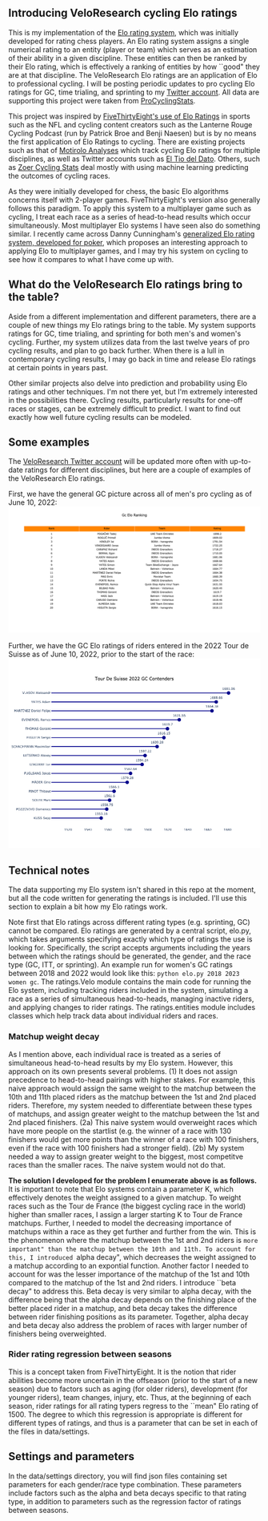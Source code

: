 ## Introducing VeloResearch cycling Elo ratings
This is my implementation of the [Elo rating system](https://en.wikipedia.org/wiki/Elo_rating_system), which was initially developed for rating chess players. An Elo rating system assigns a single numerical rating to an entity (player or team) which serves as an estimation of their ability in a given discipline. These entities can then be ranked by their Elo rating, which is effectively a ranking of entities by how ``good" they are at  that discipline. The VeloResearch Elo ratings are an application of Elo to professional cycling. I will be posting periodic updates to pro cycling Elo ratings for GC, time trialing, and sprinting to my [Twitter account](https://twitter.com/veloresearch). All data are supporting this project were taken from [ProCyclingStats](procyclingstats.com).

This project was inspired by [FiveThirtyEight's use of Elo Ratings](https://fivethirtyeight.com/features/how-we-calculate-nba-elo-ratings/) in sports such as the NFL and cycling content creators such as the Lanterne Rouge Cycling Podcast (run by Patrick Broe and Benji Naesen) but is by no means the first application of Elo Ratings to cycling. There are existing projects such as that of [Motirolo Analyses](https://mortirolo.netlify.app/) which track cycling Elo ratings for multiple disciplines, as well as Twitter accounts such as [El Tio del Dato](https://twitter.com/eltiodeldato?ref_src=twsrc%5Egoogle%7Ctwcamp%5Eserp%7Ctwgr%5Eauthor). Others, such as [Zoer Cycling Stats](https://twitter.com/ZoerCyclingStat) deal mostly with using machine learning predicting the outcomes of cycling races.

As they were initially developed for chess, the basic Elo algorithms concerns itself with 2-player games. FiveThirtyEight's version also generally follows this paradigm. To apply this system to a multiplayer game such as cycling, I treat each race as a series of head-to-head results which occur simultaneously. Most multiplayer Elo systems I have seen also do something similar. I recently came across Danny Cunningham's [generalized Elo rating system, developed for poker](https://towardsdatascience.com/developing-a-generalized-elo-rating-system-for-multiplayer-games-b9b495e87802#:~:text=In%20standard%20two%2Dplayer%20Elo,calculations%20can%20continue%20as%20normal.), which proposes an interesting approach to applying Elo to multiplayer games, and I may try his system on cycling to see how it compares to what I have come up with.

## What do the VeloResearch Elo ratings bring to the table?
Aside from a different implementation and different parameters, there are a couple of new things my Elo ratings bring to the table. My system supports ratings for GC, time trialing, and sprinting for both men's and women's cycling. Further, my system utilizes data from the last twelve years of pro cycling results, and plan to go back further. When there is a lull in contemporary cycling results, I may go back in time and release Elo ratings at certain points in years past.

Other similar projects also delve into prediction and probability using Elo ratings and other techniques. I'm not there yet, but I'm extremely interested in the possibilities there. Cycling results, particularly results for one-off races or stages, can be extremely difficult to predict. I want to find out exactly how well future cycling results can be modeled.

## Some examples
The [VeloResearch Twitter account](https://twitter.com/veloresearch) will be updated more often with up-to-date ratings for different disciplines, but here are a couple of examples of the VeloResearch Elo ratings.

First, we have the general GC picture across all of men's pro cycling as of June 10, 2022: ![](research/figures/gc-men-20220610.png)

Further, we have the GC Elo ratings of riders entered in the 2022 Tour de Suisse as of June 10, 2022, prior to the start of the race: ![](research/figures/tour-de-suisse-2022-gc-men-lollipop.png)

## Technical notes
The data supporting my Elo system isn't shared in this repo at the moment, but all the code written for generating the ratings is included. I'll use this section to explain a bit how my Elo ratings work.

Note first that Elo ratings across different rating types (e.g. sprinting, GC) cannot be compared. Elo ratings are generated by a central script, elo.py, which takes arguments specifying exactly which type of ratings the use is looking for. Specifically, the script accepts arguments including the years between which the ratings should be generated, the gender, and the race type (GC, ITT, or sprinting). An example run for women's GC ratings between 2018 and 2022 would look like this: ```python elo.py 2018 2023 women gc```. The ratings.Velo module contains the main code for running the Elo system, including tracking riders included in the system, simulating a race as a series of simultaneous head-to-heads, managing inactive riders, and applying changes to rider ratings. The ratings.entities module includes classes which help track data about individual riders and races.

### Matchup weight decay
As I mention above, each individual race is treated as a series of simultaneous head-to-head results by my Elo system. However, this approach on its own presents several problems. (1) It does not assign precedence to head-to-head pairings with higher stakes. For example, this naive approach would assign the same weight to the matchup between the 10th and 11th placed riders as the matchup between the 1st and 2nd placed riders. Therefore, my system needed to differentiate between these types of matchups, and assign greater weight to the matchup between the 1st and 2nd placed finishers. (2a) This naive system would overweight races which have more people on the startlist (e.g. the winner of a race with 130 finishers would get more points than the winner of a race with 100 finishers, even if the race with 100 finishers had a stronger field). (2b) My system needed a way to assign greater weight to the biggest, most competitve races than the smaller races. The naive system would not do that.

<b> The solution I developed for the problem I enumerate above is as follows. </b> It is important to note that Elo systems contain a parameter K, which effectively denotes the weight assigned to a given matchup. To weight races such as the Tour de France (the biggest cycling race in the world) higher than smaller races, I assign a larger starting K to Tour de France matchups. Further, I needed to model the decreasing importance of matchups within a race as they get further and further from the win. This is the phenomenon where the matchup between the 1st and 2nd riders is ``more important" than the matchup between the 10th and 11th. To account for this, I introduced ``alpha decay", which decreases the weight assigned to a matchup according to an expontial function. Another factor I needed to account for was the lesser importance of the matchup of the 1st and 10th compared to the matchup of the 1st and 2nd riders. I introduce ``beta decay" to address this. Beta decay is very similar to alpha decay, with the difference being that the alpha decay depends on the finishing place of the better placed rider in a matchup, and beta decay takes the difference between rider finishing positions as its parameter. Together, alpha decay and beta decay also address the problem of races with larger number of finishers being overweighted.

### Rider rating regression between seasons
This is a concept taken from FiveThirtyEight. It is the notion that rider abilities become more uncertain in the offseason (prior to the start of a new season) due to factors such as aging (for older riders), development (for younger riders), team changes, injury, etc. Thus, at the beginning of each season, rider ratings for all rating typers regress to the ``mean" Elo rating of 1500. The degree to which this regression is appropriate is different for different types of ratings, and thus is a parameter that can be set in each of the files in data/settings.

## Settings and parameters
In the data/settings directory, you will find json files containing set parameters for each gender/race type combination. These parameters include factors such as the alpha and beta decays specific to that rating type, in addition to parameters such as the regression factor of ratings between seasons.
